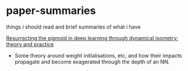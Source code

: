 # paper-summaries
things i should read and brief summaries of what i have

[Resurrecting the sigmoid in deep learning through dynamical isometry: theory and practice](https://arxiv.org/1711.04735)

- Some theory around weight initialisations, etc, and how their impacts propagate and become exagerated through the depth of an NN.
